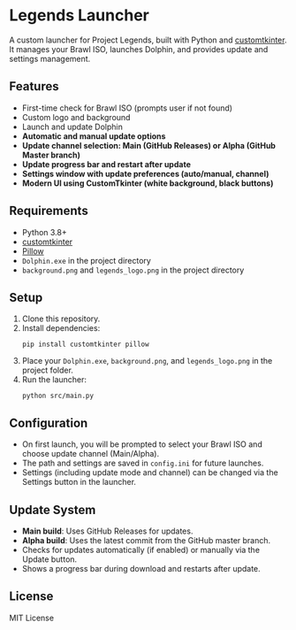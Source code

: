 # Legends Launcher

A custom launcher for Project Legends, built with Python and [customtkinter](https://github.com/TomSchimansky/CustomTkinter).  
It manages your Brawl ISO, launches Dolphin, and provides update and settings management.

## Features

- First-time check for Brawl ISO (prompts user if not found)
- Custom logo and background
- Launch and update Dolphin
- **Automatic and manual update options**
- **Update channel selection: Main (GitHub Releases) or Alpha (GitHub Master branch)**
- **Update progress bar and restart after update**
- **Settings window with update preferences (auto/manual, channel)**
- **Modern UI using CustomTkinter (white background, black buttons)**

## Requirements

- Python 3.8+
- [customtkinter](https://github.com/TomSchimansky/CustomTkinter)
- [Pillow](https://python-pillow.org/)
- `Dolphin.exe` in the project directory
- `background.png` and `legends_logo.png` in the project directory

## Setup

1. Clone this repository.
2. Install dependencies:
    ```
    pip install customtkinter pillow
    ```
3. Place your `Dolphin.exe`, `background.png`, and `legends_logo.png` in the project folder.
4. Run the launcher:
    ```
    python src/main.py
    ```

## Configuration

- On first launch, you will be prompted to select your Brawl ISO and choose update channel (Main/Alpha).
- The path and settings are saved in `config.ini` for future launches.
- Settings (including update mode and channel) can be changed via the Settings button in the launcher.

## Update System

- **Main build**: Uses GitHub Releases for updates.
- **Alpha build**: Uses the latest commit from the GitHub master branch.
- Checks for updates automatically (if enabled) or manually via the Update button.
- Shows a progress bar during download and restarts after update.

## License

MIT License
